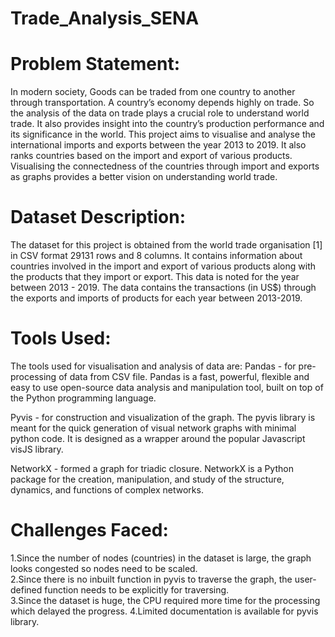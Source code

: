 # Trade_Analysis_SENA
# Problem Statement:

  In modern society, Goods can be traded from one country to another through transportation. A country’s economy depends highly on trade. So the analysis of the data on trade plays a crucial role to understand world trade. It also provides insight into the country’s production performance and its significance in the world. 
This project aims to visualise and analyse the international imports and exports between the year 2013 to 2019. It also ranks countries based on the import and export of various products.  
Visualising the connectedness of the countries through import and exports as graphs provides a better vision on understanding world trade.

# Dataset Description:
  The dataset for this project is obtained from the world trade organisation [1] in CSV format 29131 rows and 8 columns. It contains information about countries involved in the import and export of various products along with the products that they import or export. This data is noted for the year between 2013 - 2019. The data contains the transactions (in US$) through the exports and imports of products for each year between 2013-2019.  

# Tools Used:
The tools used for visualisation and analysis of data are:
Pandas - for pre-processing of data from CSV file.
	Pandas is a fast, powerful, flexible and easy to use open-source data analysis and manipulation tool, built on top of the Python programming language.

Pyvis  - for construction and visualization of the graph.
	The pyvis library is meant for the quick generation of visual network graphs with minimal python code. It is designed as a wrapper around the popular Javascript visJS library.

NetworkX  - formed a graph for triadic closure.
	NetworkX is a Python package for the creation, manipulation, and study of the structure, dynamics, and functions of complex networks.
	
# Challenges Faced:

1.Since the number of nodes (countries) in the dataset is large, the graph looks congested so nodes need to be scaled.  
2.Since there is no inbuilt function in pyvis to traverse the graph, the user-defined function needs to be explicitly for traversing.  
3.Since the dataset is huge, the CPU required more time for the processing which delayed the progress.
4.Limited documentation is available for pyvis library.
